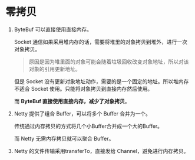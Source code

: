 # 零拷贝

1. ByteBuf 可以直接使用直接内存。
    
    Socket 通信如果采用堆内存的话，需要将堆里的对象拷贝到堆外，进行一次对象拷贝。
    
    > 原因是因为堆里面的对象可能会随着垃圾回收改变对象地址，所以对该对象的引用更新地址。
    > 
    
    但是 Socket 没有更新对象地址动作，需要的是一个固定的地址。所以堆内存不适合 Socket 使用。只能将对象拷贝到直接内存然后使用。
    
    而 **ByteBuf 直接使用直接内存，减少了对象拷贝**。
    
2. Netty 提供了组合 Buffer，可以将多个 Buffer 合并为一个。
    
    传统通过内存拷贝的方式将几个小Buffer合并成一个大的Buffer。
    
    而 Netty 无需内存拷贝就可以聚合 Buffer。
    
3. Netty 的文件传输采用transferTo，直接发给 Channel，避免进行内存拷贝。